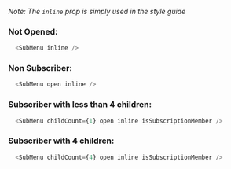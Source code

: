 _Note: The `inline` prop is simply used in the style guide_

### Not Opened:
```js
  <SubMenu inline />
```

### Non Subscriber:
```js
  <SubMenu open inline />
```

### Subscriber with less than 4 children:
```js
  <SubMenu childCount={1} open inline isSubscriptionMember />
```

### Subscriber with 4 children:
```js
  <SubMenu childCount={4} open inline isSubscriptionMember />
```
